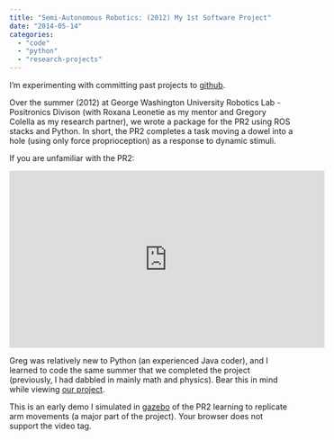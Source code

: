 ```yaml
---
title: "Semi-Autonomous Robotics: (2012) My 1st Software Project"
date: "2014-05-14"
categories: 
  - "code"
  - "python"
  - "research-projects"
---
```


I’m experimenting with committing past projects to [github](https://github.com/catherineray).

Over the summer (2012) at George Washington University Robotics Lab - Positronics Divison (with Roxana Leonetie as my mentor and Gregory Colella as my research partner), we wrote a package for the PR2 using ROS stacks and Python. In short, the PR2 completes a task moving a dowel into a hole (using only force proprioception) as a response to dynamic stimuli.

If you are unfamiliar with the PR2: 

<iframe width="560" height="315" src="https://www.youtube.com/embed/c3Cq0sy4TBs" title="YouTube video player" frameborder="0" allow="accelerometer; autoplay; clipboard-write; encrypted-media; gyroscope; picture-in-picture" allowfullscreen></iframe>

Greg was relatively new to Python (an experienced Java coder), and I learned to code the same summer that we completed the project (previously, I had dabbled in mainly math and physics). Bear this in mind while viewing [our project](https://github.com/catherineray/PR2-positronics).

This is an early demo I simulated in [gazebo](http://gazebosim.org/) of the PR2 learning to replicate arm movements (a major part of the project). Your browser does not support the video tag.
